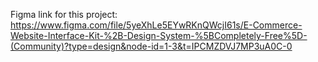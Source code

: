 Figma link for this project: https://www.figma.com/file/5yeXhLe5EYwRKnQWcjI61s/E-Commerce-Website-Interface-Kit-%2B-Design-System-%5BCompletely-Free%5D-(Community)?type=design&node-id=1-3&t=IPCMZDVJ7MP3uA0C-0
